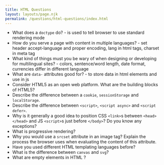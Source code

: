 ```yaml
---
title: HTML Questions
layout: layouts/page.njk
permalink: /questions/html-questions/index.html
---
```


* What does a `doctype` do? - is used to tell browser to use standard rendering mode
* How do you serve a page with content in multiple languages? - set header accept-language and proper encoding, lang in html tags, charset in meta tag
* What kind of things must you be wary of when designing or developing for multilingual sites? - colors, sentence/word length, date format, currencies differ in different language
* What are `data-` attributes good for? - to store data in html elements and use in js
* Consider HTML5 as an open web platform. What are the building blocks of HTML5?
* Describe the difference between a `cookie`, `sessionStorage` and `localStorage`.
* Describe the difference between `<script>`, `<script async>` and `<script defer>`.
* Why is it generally a good idea to position CSS `<link>`s between `<head></head>` and JS `<script>`s just before `</body>`? Do you know any exceptions?
* What is progressive rendering?
* Why you would use a `srcset` attribute in an image tag? Explain the process the browser uses when evaluating the content of this attribute.
* Have you used different HTML templating languages before?
* What is the difference between `canvas` and `svg`?
* What are empty elements in HTML ?
